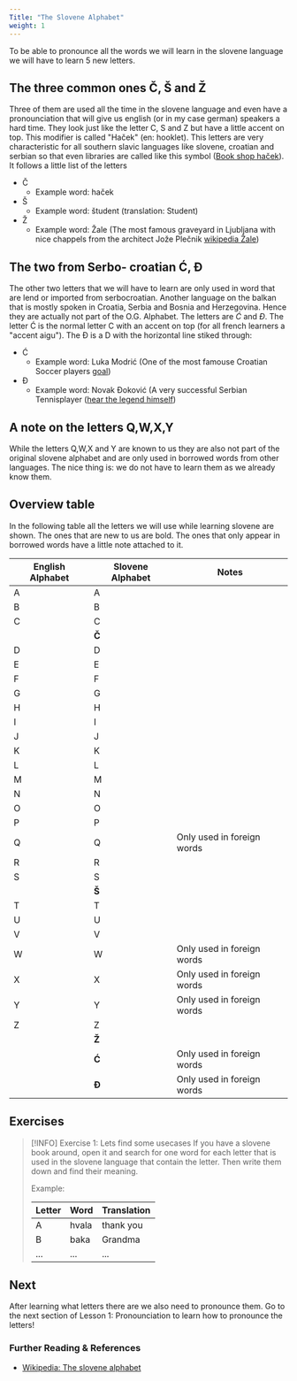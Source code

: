 ```yaml
---
Title: "The Slovene Alphabet"
weight: 1
---
```


To be able to pronounce all the words we will learn in the slovene language we will have to learn 5 new letters.

## The three common ones Č, Š and Ž 

Three of them are used all the time in the slovene language and even have a pronounciation that will give us english (or in my case german) speakers a hard time. They look just like the letter C, S and Z but have a little accent on top. This modifier is called "Haček" (en: hooklet). This letters are very characteristic for all southern slavic languages like slovene, croatian and serbian so that even libraries are called like this symbol ([Book shop haček](https://www.hacek.at/)). It follows a little list of the letters

- Č
  - Example word: haček 
- Š
  - Example word: študent (translation: Student)
- Ž 
  - Example word: Žale (The most famous graveyard in Ljubljana with nice chappels from the architect Jože Plečnik [wikipedia Žale](https://en.wikipedia.org/wiki/%C5%BDale))

## The two from Serbo- croatian Ć, Đ

The other two letters that we will have to learn are only used in word that are lend or imported from serbocroatian. Another language on the balkan that is mostly spoken in Croatia, Serbia and Bosnia and Herzegovina. Hence they are actually not part of the O.G. Alphabet. The letters are *Ć* and *Đ*. The letter Ć is the normal letter C with an accent on top (for all french learners a "accent aigu"). The Đ is a D with the horizontal line stiked through:

- Ć
  - Example word: Luka Modrić (One of the most famouse Croatian Soccer players [goal](https://youtu.be/E54aeO2ay4Y?si=00DGFmULF8zoceMz))
- Đ
  - Example word: Novak Đoković (A very successful Serbian Tennisplayer ([hear the legend himself](https://www.youtube.com/watch?v=zWluaKRyeQw&t=14s)) 


## A note on the letters Q,W,X,Y

While the letters Q,W,X and Y are known to us they are also not part of the original slovene alphabet and are only used in borrowed words from other languages. The nice thing is: we do not have to learn them as we already know them.

## Overview table

In the following table all the letters we will use while learning slovene are shown. The ones that are new to us are bold. The ones that only appear in borrowed words have a little note attached to it.


| English Alphabet | Slovene Alphabet | Notes                      |
| ---------------- | ---------------- | -------------------------- |
| A                | A                |                            |
| B                | B                |                            |
| C                | C                |                            |
|                  | **Č**            |                            |
| D                | D                |                            |
| E                | E                |                            |
| F                | F                |                            |
| G                | G                |                            |
| H                | H                |                            |
| I                | I                |                            |
| J                | J                |                            |
| K                | K                |                            |
| L                | L                |                            |
| M                | M                |                            |
| N                | N                |                            |
| O                | O                |                            |
| P                | P                |                            |
| Q                | Q                | Only used in foreign words |
| R                | R                |                            |
| S                | S                |                            |
|                  | **Š**            |                            |
| T                | T                |                            |
| U                | U                |                            |
| V                | V                |                            |
| W                | W                | Only used in foreign words |
| X                | X                | Only used in foreign words |
| Y                | Y                | Only used in foreign words |
| Z                | Z                |                            |
|                  | **Ž**            |                            |
|                  | **Ć**            | Only used in foreign words |
|                  | **Đ**            | Only used in foreign words |


## Exercises

>[!INFO] Exercise 1: Lets find some usecases
> If you have a slovene book around, open it and search for one word for each letter that is used in the slovene language that contain the letter. Then write them down and find their meaning.
> 
> Example:
> 
>| Letter | Word  | Translation |
>| ------ | ----- | ----------- |
>| A      | hvala | thank you   |
>| B      | baka  | Grandma     |
>| ...    | ...   | ...         |
>   

## Next
After learning what letters there are we also need to pronounce them. Go to the next section of Lesson 1: Pronounciation to learn how to pronounce the letters!


### Further Reading & References
  - [Wikipedia: The slovene alphabet](https://en.wikipedia.org/wiki/Slovene_alphabet)

